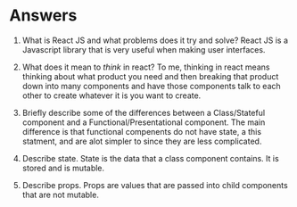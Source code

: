 # Answers

1.  What is React JS and what problems does it try and solve?
        React JS is a Javascript library that is very useful when making
        user interfaces.

1.  What does it mean to _think_ in react?
        To me, thinking in react means thinking about what product you need and then breaking
        that product down into many components and have those components talk to each other to create 
        whatever it is you want to create.

1.  Briefly describe some of the differences between a Class/Stateful component and a Functional/Presentational component.
        The main difference is that functional compenents do not have state, a this statment, and are alot simpler to 
        since they are less complicated.

1.  Describe state.
        State is the data that a class component contains. It is stored and is mutable.

1.  Describe props.
        Props are values that are passed into child components that are not mutable.
